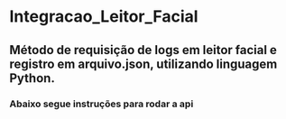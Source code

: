 # Integracao_Leitor_Facial
## Método de requisição de logs em leitor facial e registro em arquivo.json, utilizando linguagem Python. ##

### Abaixo segue instruções para rodar a api ###

